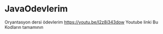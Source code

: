 # JavaOdevlerim
Oryantasyon dersi ödevlerim
https://youtu.be/I2z8i343dow
Youtube linki Bu Kodların tamamının
